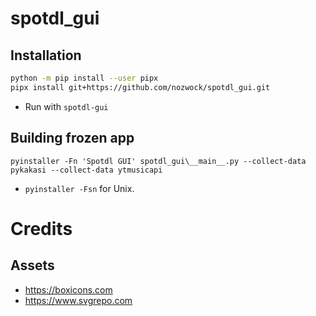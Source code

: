 # spotdl_gui

## Installation
```sh
python -m pip install --user pipx
pipx install git+https://github.com/nozwock/spotdl_gui.git
```

- Run with `spotdl-gui`

## Building frozen app 
```console
pyinstaller -Fn 'Spotdl GUI' spotdl_gui\__main__.py --collect-data pykakasi --collect-data ytmusicapi
```

- `pyinstaller -Fsn` for Unix.

# Credits
## Assets
- https://boxicons.com
- https://www.svgrepo.com
